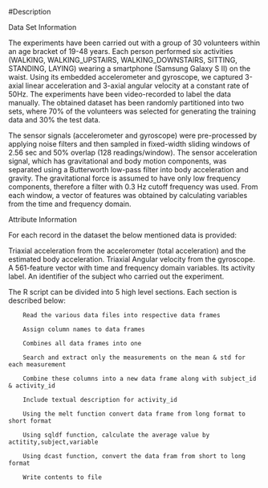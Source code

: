 #Description

Data Set Information

The experiments have been carried out with a group of 30 volunteers within an age bracket of 19-48 years. Each person performed six activities (WALKING, WALKING_UPSTAIRS, WALKING_DOWNSTAIRS, SITTING, STANDING, LAYING) wearing a smartphone (Samsung Galaxy S II) on the waist. Using its embedded accelerometer and gyroscope, we captured 3-axial linear acceleration and 3-axial angular velocity at a constant rate of 50Hz. The experiments have been video-recorded to label the data manually. The obtained dataset has been randomly partitioned into two sets, where 70% of the volunteers was selected for generating the training data and 30% the test data.

The sensor signals (accelerometer and gyroscope) were pre-processed by applying noise filters and then sampled in fixed-width sliding windows of 2.56 sec and 50% overlap (128 readings/window). The sensor acceleration signal, which has gravitational and body motion components, was separated using a Butterworth low-pass filter into body acceleration and gravity. The gravitational force is assumed to have only low frequency components, therefore a filter with 0.3 Hz cutoff frequency was used. From each window, a vector of features was obtained by calculating variables from the time and frequency domain.

Attribute Information

For each record in the dataset the below mentioned data is provided:

Triaxial acceleration from the accelerometer (total acceleration) and the estimated body acceleration.
Triaxial Angular velocity from the gyroscope.
A 561-feature vector with time and frequency domain variables.
Its activity label.
An identifier of the subject who carried out the experiment.

The R script can be divided into 5 high level sections. Each section is described below:

        Read the various data files into respective data frames

        Assign column names to data frames

        Combines all data frames into one
        
        Search and extract only the measurements on the mean & std for each measurement 

        Combine these columns into a new data frame along with subject_id & activity_id
        
        Include textual description for activity_id
        
        Using the melt function convert data frame from long format to short format
        
        Using sqldf function, calculate the average value by actitity,subject,variable
        
        Using dcast function, convert the data fram from short to long format
        
        Write contents to file

